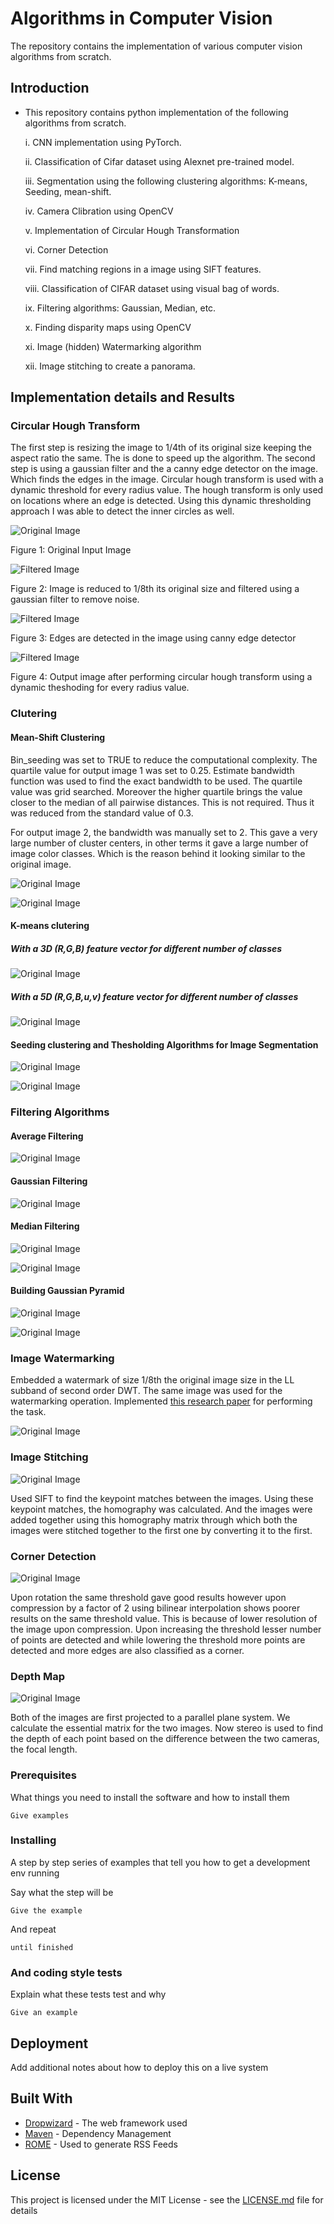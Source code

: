 # Algorithms in Computer Vision

The repository contains the implementation of various computer vision algorithms from scratch. 

## Introduction
- This repository contains python implementation of the following algorithms from scratch. 


  i. CNN implementation using PyTorch. 
  
  ii. Classification of Cifar dataset using Alexnet pre-trained model. 
  
  iii. Segmentation using the following clustering algorithms: K-means, Seeding, mean-shift. 
  
  iv. Camera Clibration using OpenCV
  
  v. Implementation of Circular Hough Transformation 
  
  vi. Corner Detection 
  
  vii. Find matching regions in a image using SIFT features. 
  
  viii. Classification of CIFAR dataset using visual bag of words. 
  
  ix. Filtering algorithms: Gaussian, Median, etc. 
  
  x. Finding disparity maps using OpenCV
  
  xi. Image (hidden) Watermarking algorithm 
  
  xii. Image stitching to create a panorama. 

## Implementation details and Results 

### Circular Hough Transform 

The first step is resizing the image to 1/4th of its original size keeping the aspect ratio the same. The is done to speed up the algorithm. The second step is using a gaussian filter and the a canny edge detector on the image. Which finds the edges in the image. Circular hough transform is used with a dynamic threshold for every radius value. The hough transform is only used on locations where an edge is detected. Using this dynamic thresholding approach I was able to detect the inner circles as well.

![Original Image](/Circular-Hough-transform/Q1.jpeg)

Figure 1: Original Input Image 

![Filtered Image](/Circular-Hough-transform/filtered.jpg?raw=true)

Figure 2: Image is reduced to 1/8th its original size and filtered using a gaussian filter to remove noise. 

![Filtered Image](/Circular-Hough-transform/edge.jpg?raw=true)

Figure 3: Edges are detected in the image using canny edge detector 

![Filtered Image](/Circular-Hough-transform/Figure_1-1.png?raw=true)

Figure 4: Output image after performing circular hough transform using a dynamic theshoding for every radius value. 

### Clutering 

#### Mean-Shift Clustering 

Bin_seeding was set to TRUE to reduce the computational complexity. The quartile value for output image 1 was set to 0.25. Estimate bandwidth function was used to find the exact bandwidth to be used. The quartile value was grid searched. Moreover the higher quartile brings the value closer to the median of all pairwise distances. This is not required. Thus it was reduced from the standard value of 0.3. 

For output image 2, the bandwidth was manually set to 2. This gave a very large number of cluster centers, in other terms it gave a large number of image color classes. Which is the reason behind it looking similar to the original image. 



![Original Image](/Assets/mean-shift-1.png)

![Original Image](/Assets/mean-shift-2.png)

#### K-means clutering 


##### With a 3D (R,G,B) feature vector  for different number of classes

![Original Image](/Assets/k-mean-1.png)



##### With a 5D (R,G,B,u,v) feature vector  for different number of classes

![Original Image](/Assets/k-mean-2.png)


#### Seeding clustering and Thesholding Algorithms for Image Segmentation 

![Original Image](/Assets/seeding-1.png)


![Original Image](/Assets/seeding-2.png)


### Filtering Algorithms 


#### Average Filtering

![Original Image](/Assets/avg-filter.png)


#### Gaussian Filtering

![Original Image](/Assets/gaussian-filter.png)


#### Median Filtering

![Original Image](/Assets/median-filtering.png)

![Original Image](/Assets/median-1.png)



#### Building Gaussian Pyramid


![Original Image](/Assets/gaussian-pyramid.png)


![Original Image](/Assets/laplacian-pyramid.png)



### Image Watermarking 


Embedded a watermark of size 1/8th the original image size in the LL subband of second order DWT. The same image was used for the watermarking operation. Implemented [this research paper](https://ieeexplore.ieee.org/document/5560822) for performing the task. 


![Original Image](/Assets/watermarking.png)


### Image Stitching 

![Original Image](/Assets/image-stitching.png)

Used SIFT to find the keypoint matches between the images. Using these keypoint matches, the homography was calculated. And the images were added together using this homography matrix through which both the images were stitched together to the first one by converting it to the first.   


### Corner Detection 


![Original Image](/Assets/corner.png)


Upon rotation the same threshold gave good results however upon compression by a factor of 2 using bilinear interpolation shows poorer results on the same threshold value. This is because of lower resolution of the image upon compression. Upon increasing the threshold lesser number of points are detected and while lowering the threshold more points are detected and more edges are also classified as a corner. 

### Depth Map 

![Original Image](/Assets/depth-map.png)

Both of the images are first projected to a parallel plane system. We calculate the essential matrix for the two images. Now stereo is used to find the depth of each point based on the difference between the two cameras, the focal length. 



### Prerequisites

What things you need to install the software and how to install them

```
Give examples
```

### Installing

A step by step series of examples that tell you how to get a development env running

Say what the step will be

```
Give the example
```

And repeat

```
until finished
```


### And coding style tests

Explain what these tests test and why

```
Give an example
```

## Deployment

Add additional notes about how to deploy this on a live system

## Built With

* [Dropwizard](http://www.dropwizard.io/1.0.2/docs/) - The web framework used
* [Maven](https://maven.apache.org/) - Dependency Management
* [ROME](https://rometools.github.io/rome/) - Used to generate RSS Feeds


## License

This project is licensed under the MIT License - see the [LICENSE.md](LICENSE.md) file for details


